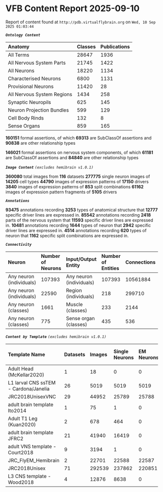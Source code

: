 
VFB Content Report 2025-09-10
=============================


Report of content found at ``http://pdb.virtualflybrain.org`` on ``Wed, 10 Sep 2025 01:03:44``

***``Ontology Content``***

|Anatomy|Classes|Publications|
| :--- | :--- | :--- |
|All Terms|28647|1936|
|All Nervous System Parts|21745|1422|
|All Neurons|18220|1134|
|Characterised Neurons|6800|1131|
|Provisional Neurons|11420|28|
|All Nervous System Regions|1434|258|
|Synaptic Neuropils|625|145|
|Neuron Projection Bundles|599|129|
|Cell Body Rinds|132|8|
|Sense Organs|859|165|


**160151** formal assertions, of which **69313** are SubClassOf assertions and **90838** are other relationship types

**146021** formal assertions on nervous system components, of which **61181** are SubClassOf assertions and **84840** are other relationship types

***``Image Content``***
*``(excludes hemibrain v1.0.1)``*

**360080** total images from **116** datasets
**277775** single neuron images of **14205** cell types
**44790** images of expression patterns of **17150** drivers
**3840** images of expression patterns of **853** split combinations
**61162** images of expression pattern fragments of **5105** drivers

***``Annotations``***

**93475** annotations recording **3253** types of anatomical structure that **12777** specific driver lines are expressed in.
**85542** annotations recording **2418** parts of the nervous system that **11593** specific driver lines are expressed in.
**10481** annotations recording **1644** types of neuron that **2942** specific driver lines are expressed in.
**4514** annotations recording **620** types of neuron that **1162** specific split combinations are expressed in.

***``Connectivity``***

|Neuron|Number of Neurons|Input/Output Entity|Number of Entities|Connections|
| :--- | :--- | :--- | :--- | :--- |
|Any neuron (individuals)|107393|Any neuron (individuals)|107393|10561884|
|Any neuron (individuals)|22590|Region (individuals)|218|299710|
|Any neuron (classes)|1661|Muscle (classes)|233|2144|
|Any neuron (classes)|775|Sense organ (classes)|435|536|



***``Content by Template``***
*``(excludes hemibrain v1.0.1)``*

|Template Name|Datasets|Images|Single Neurons|EM Neurons|Full Expression Patterns|Split Expression Patterns|Partial Expression Patterns|Painted domains|
| :--- | :--- | :--- | :--- | :--- | :--- | :--- | :--- | :--- |
|Adult Head (McKellar2020)|1|18|0|0|0|0|0|0|
|L1 larval CNS ssTEM - Cardona/Janelia|26|5019|5019|5019|0|0|0|0|
|JRC2018UnisexVNC|29|44952|25789|25788|8903|1214|10240|21|
|adult brain template Ito2014|1|75|1|0|0|0|0|75|
|Adult T1 Leg (Kuan2020)|2|678|464|0|0|0|0|4|
|adult brain template JFRC2|21|41940|16419|0|25272|600|16127|58|
|adult VNS template - Court2018|9|3194|1|0|3171|480|0|21|
|JRC_FlyEM_Hemibrain|2|22701|22588|22587|0|0|0|114|
|JRC2018Unisex|71|292539|237862|220851|31789|1766|38796|46|
|L3 CNS template - Wood2018|4|12876|8638|0|381|381|12177|255|

